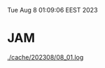 Tue Aug  8 01:09:06 EEST 2023
# JAM
<a href='./cache/202308/08_01.log'>./cache/202308/08_01.log</a>
